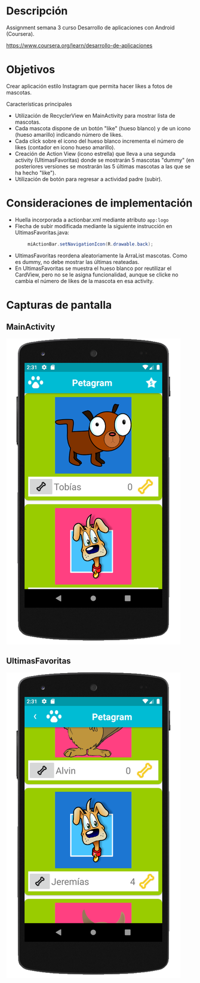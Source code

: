 # Descripción
Assignment semana 3 curso Desarrollo de aplicaciones con Android (Coursera).

https://www.coursera.org/learn/desarrollo-de-aplicaciones

# Objetivos
Crear aplicación estilo Instagram que permita hacer likes a fotos de mascotas.

Características principales
  - Utilización de RecyclerView en MainActivity para mostrar lista de mascotas.
  - Cada mascota dispone de un botón "like" (hueso blanco) y de un icono (hueso amarillo) indicando número de likes.
  - Cada click sobre el icono del hueso blanco incrementa el número de likes (contador en icono hueso amarillo).
  - Creación de Action View (icono estrella) que lleva a una segunda activity (UltimasFavoritas) donde se mostrarán 5 mascotas "dummy" (en posteriores versiones se mostrarán las 5 últimas mascotas a las que se ha hecho "like").
  - Utilización de botón para regresar a actividad padre (subir).
  
# Consideraciones de implementación

  - Huella incorporada a actionbar.xml mediante atributo `app:logo`
  - Flecha de subir modificada mediante la siguiente instrucción en UltimasFavoritas.java:
```java
        miActionBar.setNavigationIcon(R.drawable.back);
```
    
  - UltimasFavoritas reordena aleatoriamente la ArraList<Mascota> mascotas. Como es dummy, no debe mostrar las últimas reateadas.
  - En UltimasFavoritas se muestra el hueso blanco por reutilizar el CardView, pero no se le asigna funcionalidad, aunque se clicke no cambia el número de likes de la mascota en esa activity.
    
# Capturas de pantalla
## MainActivity
![MainActivity](Pantallazos/MainActivity.png)
## UltimasFavoritas
![UltimasFavoritas](Pantallazos/UltimasFavoritas.png)
